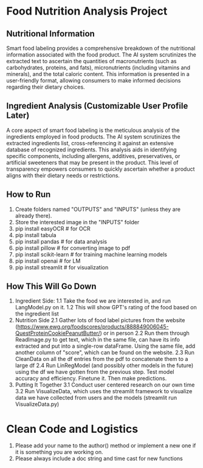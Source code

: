 # Food Nutrition Analysis Project

## Nutritional Information

Smart food labeling provides a comprehensive breakdown of the nutritional information associated with the food product. The AI system scrutinizes the extracted text to ascertain the quantities of macronutrients (such as carbohydrates, proteins, and fats), micronutrients (including vitamins and minerals), and the total caloric content. This information is presented in a user-friendly format, allowing consumers to make informed decisions regarding their dietary choices.

## Ingredient Analysis (Customizable User Profile Later)

A core aspect of smart food labeling is the meticulous analysis of the ingredients employed in food products. The AI system scrutinizes the extracted ingredients list, cross-referencing it against an extensive database of recognized ingredients. This analysis aids in identifying specific components, including allergens, additives, preservatives, or artificial sweeteners that may be present in the product. This level of transparency empowers consumers to quickly ascertain whether a product aligns with their dietary needs or restrictions.

## How to Run

1. Create folders named "OUTPUTS" and "INPUTS" (unless they are already there).
2. Store the interested image in the "INPUTS" folder
3. pip install easyOCR      # for OCR
4. pip install tabula
5. pip install pandas       # for data analysis
6. pip install pillow       # for converting image to pdf
7. pip install scikit-learn     # for training machine learning models
8. pip install openai       # for LM
9. pip install streamlit    # for visualization

## How This Will Go Down
1. Ingredient Side:
    1.1 Take the food we are interested in, and run LangModel.py on it.
    1.2 This will show GPT's rating of the food based on the ingredient list
2. Nutrition Side
    2.1 Gather lots of food label pictures from the website (https://www.ewg.org/foodscores/products/888849006045-QuestProteinCookiePeanutButter/) or in person
    2.2 Run them through ReadImage.py to get text, which in the same file, can have its info extracted and put
        into a single-row dataFrame. Using the same file, add another column of "score", which can be found on
        the website.
    2.3 Run CleanData on all the df entries from the pdf to concatenate them to a large df
    2.4 Run LinRegModel (and possibly other models in the future) using the df we have gotten from the previous step.
        Test model accuracy and efficiency. Finetune it. Then make predictions.
3. Putting It Together
    3.1 Conduct user centered research on our own time
    3.2 Run VisualizeData, which uses the streamlit framework to visualize data we have collected from users and 
        the models
        (streamlit run VisualizeData.py)

# Clean Code and Logistics

1. Please add your name to the author() method or implement a new one if it is something you are working on.
2. Please always include a doc string and time cast for new functions